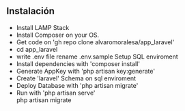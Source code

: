 <h2>Instalación</h2>
<ul>
    <li>Install LAMP Stack</li>
    <li>Install Composer on your OS.</li>
    <li>Get code on 'gh repo clone alvaromoralesa/app_laravel'</li>
    <li>cd app_laravel</li>
    <li>write .env file rename .env.sample Setup SQL enviroment</li>
    <li>Install dependencies with 'composer install'</li>
    <li>Generate AppKey with 'php artisan key:generate'</li>
    <li>Create 'laravel' Schema on sql enviroment</li>
    <li>Deploy Database with 'php artisan migrate'</li>
    <li>Run with 'php artisan serve'</li>
php artisan migrate
</ul>

